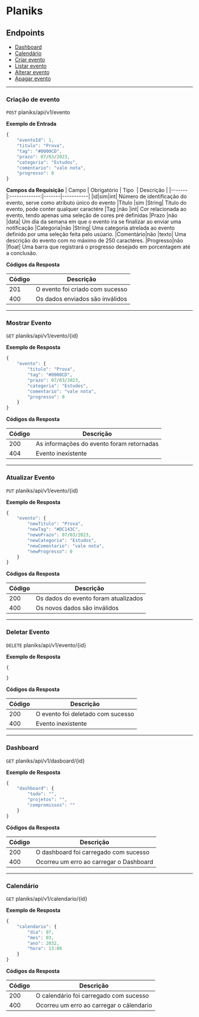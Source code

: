 # Planiks
## Endpoints 
- [Dashboard](#dashboard)
- [Calendário](#calendario)
- [Criar evento](#criação-de-evento)
- [Listar evento](#mostrar-evento)
- [Alterar evento](#atualizar-evento)
- [Apagar evento](#deletar-evento)

---

<!-- POST - CRIAR -->
### Criação de evento

`POST` planiks/api/v1/evento

**Exemplo de Entrada** 
```js
{
    "eventoId": 1,
    "titulo": "Prova",
    "tag": "#0000CD",
    "prazo": 07/03/2023,
    "categoria": "Estudos",
    "comentario": "vale nota",
    "progresso": 0
}
```

**Campos da Requisição**
| Campo | Obrigatório | Tipo  | Descrição |
|-------|:-------------:|-------|-----------|
|id|sim|int| Número de identificação do evento, serve como atributo único do evento
|Título |sim            |String| Título do evento, pode conter qualquer caractére
|Tag    |não            |int| Cor relacionada ao evento, tendo apenas uma seleção de cores pré definidas
|Prazo  |não            |data| Um dia da semana em que o evento ira se finalizar ao enviar uma notificação
|Categoria|não          |String| Uma categoria atrelada ao evento definido por uma seleção feita pelo usúario.
|Comentário|não         |texto| Uma descrição do evento com no máximo de 250 caractéres.
|Progresso|não         |float| Uma barra que registrará o progresso desejado em porcentagem até a conclusão.

**Códigos da Resposta**

|Código|Descrição
|-|-
201 | O evento foi criado com sucesso
400 | Os dados enviados são inválidos

---

<!-- GET - LISTAR/MOSTRAR -->
### Mostrar Evento

`GET` planiks/api/v1/evento/{id}

**Exemplo de Resposta** 
```js
{
    "evento": {
        "titulo": "Prova",
        "tag": "#0000CD",
        "prazo": 07/03/2023,
        "categoria": "Estudos",
        "comentario": "vale nota",
        "progresso": 0
    }
}
```

**Códigos da Resposta**

|Código|Descrição
|-|-
200 | As informações do evento foram retornadas
404 | Evento inexistente

---

<!-- PUT - ATUALIZAR -->
### Atualizar Evento

`PUT` planiks/api/v1/evento/{id}

**Exemplo de Resposta** 
```js
{
    "evento": {
        "newTitulo": "Prova",
        "newTag": "#DC143C",
        "newoPrazo": 07/03/2023,
        "newCategoria": "Estudos",
        "newComentario": "vale nota",
        "newProgresso": 0
    }
}
```

**Códigos da Resposta**

|Código|Descrição
|-|-
200 | Os dados do evento foram atualizados
400 | Os novos dados são inválidos

---

<!-- DELETE - DELETAR -->
### Deletar Evento

`DELETE` planiks/api/v1/evento/{id}

**Exemplo de Resposta** 
```js
{

}
```

**Códigos da Resposta**

|Código|Descrição
|-|-
200 | O evento foi deletado com sucesso
400 | Evento inexistente

---

<!-- Dashboard -->
### Dashboard

`GET` planiks/api/v1/dasboard/{id}

**Exemplo de Resposta** 
```js
{
    "dashboard": {
        "todo": "",
        "projetos": "",
        "compromissos": ""
    }
}
```

**Códigos da Resposta**

|Código|Descrição
|-|-
200 | O dashboard foi carregado com sucesso
400 | Ocorreu um erro ao carregar o Dashboard

---

<!-- Calendario -->
### Calendário

`GET` planiks/api/v1/calendario/{id}

**Exemplo de Resposta** 
```js
{
    "calendario": {
        "dia": 07,
        "mes": 03,
        "ano": 2032,
        "hora": 13:00
    }
}
```

**Códigos da Resposta**

|Código|Descrição
|-|-
200 | O calendário foi carregado com sucesso
400 | Ocorreu um erro ao carregar o cálendario
